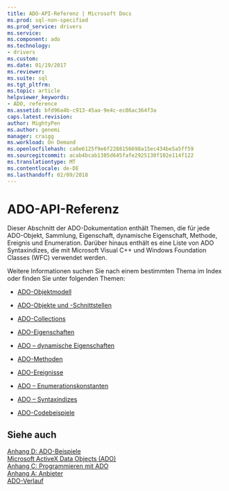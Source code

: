 ```yaml
---
title: ADO-API-Referenz | Microsoft Docs
ms.prod: sql-non-specified
ms.prod_service: drivers
ms.service: 
ms.component: ado
ms.technology:
- drivers
ms.custom: 
ms.date: 01/19/2017
ms.reviewer: 
ms.suite: sql
ms.tgt_pltfrm: 
ms.topic: article
helpviewer_keywords:
- ADO, reference
ms.assetid: bfd96a4b-c913-45aa-9e4c-ec86ac364f3a
caps.latest.revision: 
author: MightyPen
ms.author: genemi
manager: craigg
ms.workload: On Demand
ms.openlocfilehash: ca0e6125f9e6f2288156698a15ec434be5a5ff59
ms.sourcegitcommit: acab4bcab1385d645fafe2925130f102e114f122
ms.translationtype: MT
ms.contentlocale: de-DE
ms.lasthandoff: 02/09/2018
---
```

# <a name="ado-api-reference"></a>ADO-API-Referenz
Dieser Abschnitt der ADO-Dokumentation enthält Themen, die für jede ADO-Objekt, Sammlung, Eigenschaft, dynamische Eigenschaft, Methode, Ereignis und Enumeration. Darüber hinaus enthält es eine Liste von ADO Syntaxindizes, die mit Microsoft Visual C++ und Windows Foundation Classes (WFC) verwendet werden.  
  
 Weitere Informationen suchen Sie nach einem bestimmten Thema im Index oder finden Sie unter folgenden Themen:  
  
-   [ADO-Objektmodell](../../../ado/reference/ado-api/ado-object-model.md)  
  
-   [ADO-Objekte und -Schnittstellen](../../../ado/reference/ado-api/ado-objects-and-interfaces.md)  
  
-   [ADO-Collections](../../../ado/reference/ado-api/ado-collections.md)  
  
-   [ADO-Eigenschaften](../../../ado/reference/ado-api/ado-properties.md)  
  
-   [ADO – dynamische Eigenschaften](../../../ado/reference/ado-api/ado-dynamic-properties.md)  
  
-   [ADO-Methoden](../../../ado/reference/ado-api/ado-methods.md)  
  
-   [ADO-Ereignisse](../../../ado/reference/ado-api/ado-events.md)  
  
-   [ADO – Enumerationskonstanten](../../../ado/reference/ado-api/ado-enumerated-constants.md)  
  
-   [ADO – Syntaxindizes](../../../ado/reference/ado-api/ado-syntax-indexes.md)  
  
-   [ADO-Codebeispiele](../../../ado/reference/ado-api/ado-code-examples.md)  
  
## <a name="see-also"></a>Siehe auch  
 [Anhang D: ADO-Beispiele](../../../ado/guide/appendixes/appendix-d-ado-samples.md)   
 [Microsoft ActiveX Data Objects (ADO)](../../../ado/microsoft-activex-data-objects-ado.md)   
 [Anhang C: Programmieren mit ADO](../../../ado/guide/appendixes/appendix-c-programming-with-ado.md)   
 [Anhang A: Anbieter](../../../ado/guide/appendixes/appendix-a-providers.md)   
 [ADO-Verlauf](../../../ado/guide/ado-history.md)
